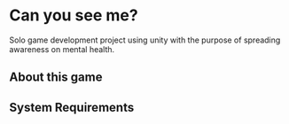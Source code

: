 # Can you see me?
Solo game development project using unity with the purpose of spreading awareness on mental health.

## About this game



## System Requirements
